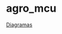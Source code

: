 # agro_mcu

[Diagramas](https://drive.google.com/file/d/1fX2lEoEfoRkMg510SkhPN9Y3XRPNFNjl/view?usp=sharing)
